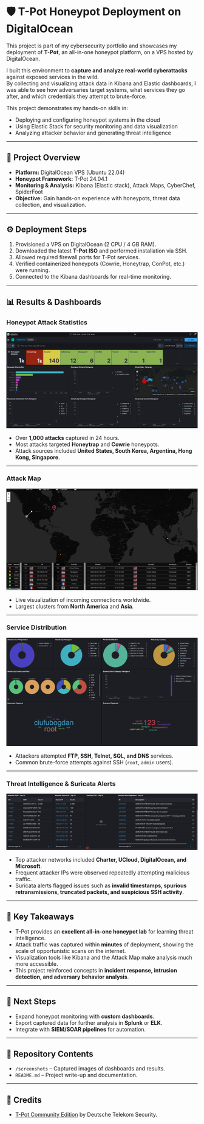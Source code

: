 # 🛡️ T-Pot Honeypot Deployment on DigitalOcean

This project is part of my cybersecurity portfolio and showcases my deployment of **T-Pot**, an all-in-one honeypot platform, on a VPS hosted by DigitalOcean.  

I built this environment to **capture and analyze real-world cyberattacks** against exposed services in the wild.  
By collecting and visualizing attack data in Kibana and Elastic dashboards, I was able to see how adversaries target systems, what services they go after, and which credentials they attempt to brute-force.  

This project demonstrates my hands-on skills in:
- Deploying and configuring honeypot systems in the cloud
- Using Elastic Stack for security monitoring and data visualization
- Analyzing attacker behavior and generating threat intelligence

---

## 🚀 Project Overview
- **Platform:** DigitalOcean VPS (Ubuntu 22.04)
- **Honeypot Framework:** T-Pot 24.04.1
- **Monitoring & Analysis:** Kibana (Elastic stack), Attack Maps, CyberChef, SpiderFoot
- **Objective:** Gain hands-on experience with honeypots, threat data collection, and visualization.

---

## ⚙️ Deployment Steps
1. Provisioned a VPS on DigitalOcean (2 CPU / 4 GB RAM).
2. Downloaded the latest **T-Pot ISO** and performed installation via SSH.
3. Allowed required firewall ports for T-Pot services.
4. Verified containerized honeypots (Cowrie, Honeytrap, ConPot, etc.) were running.
5. Connected to the Kibana dashboards for real-time monitoring.

---

## 📊 Results & Dashboards

### Honeypot Attack Statistics
![Honeypot Dashboard](screenshots/dashboard1.png)

- Over **1,000 attacks** captured in 24 hours.
- Most attacks targeted **Honeytrap** and **Cowrie** honeypots.
- Attack sources included **United States, South Korea, Argentina, Hong Kong, Singapore**.

---

### Attack Map
![Attack Map](screenshots/attackmap.png)  

- Live visualization of incoming connections worldwide.
- Largest clusters from **North America** and **Asia**.

---

### Service Distribution
![Services](screenshots/services.png)

- Attackers attempted **FTP, SSH, Telnet, SQL, and DNS** services.
- Common brute-force attempts against SSH (`root`, `admin` users).

---

### Threat Intelligence & Suricata Alerts
![Suricata](screenshots/suricata.png)

- Top attacker networks included **Charter, UCloud, DigitalOcean, and Microsoft**.  
- Frequent attacker IPs were observed repeatedly attempting malicious traffic.  
- Suricata alerts flagged issues such as **invalid timestamps, spurious retransmissions, truncated packets, and suspicious SSH activity**.

---

## 🧠 Key Takeaways
- T-Pot provides an **excellent all-in-one honeypot lab** for learning threat intelligence.
- Attack traffic was captured within **minutes** of deployment, showing the scale of opportunistic scans on the internet.
- Visualization tools like Kibana and the Attack Map make analysis much more accessible.
- This project reinforced concepts in **incident response, intrusion detection, and adversary behavior analysis**.

---

## 🔮 Next Steps
- Expand honeypot monitoring with **custom dashboards**.
- Export captured data for further analysis in **Splunk** or **ELK**.
- Integrate with **SIEM/SOAR pipelines** for automation.

---

## 📂 Repository Contents
- `/screenshots` – Captured images of dashboards and results.
- `README.md` – Project write-up and documentation.

---

## 📜 Credits
- [T-Pot Community Edition](https://github.com/telekom-security/tpotce) by Deutsche Telekom Security.
